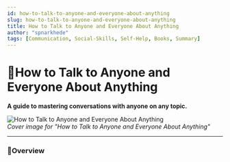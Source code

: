 ```yaml
---
id: how-to-talk-to-anyone-and-everyone-about-anything
slug: how-to-talk-to-anyone-and-everyone-about-anything
title: How to Talk to Anyone and Everyone About Anything
author: "spnarkhede"
tags: [Communication, Social-Skills, Self-Help, Books, Summary]
---
```


# 📒How to Talk to Anyone and Everyone About Anything

**A guide to mastering conversations with anyone on any topic.**

![How to Talk to Anyone and Everyone About Anything](/books/covers/howToTalkToAnyone.jpg)  
*Cover image for "How to Talk to Anyone and Everyone About Anything"*

---

### 📖Overview